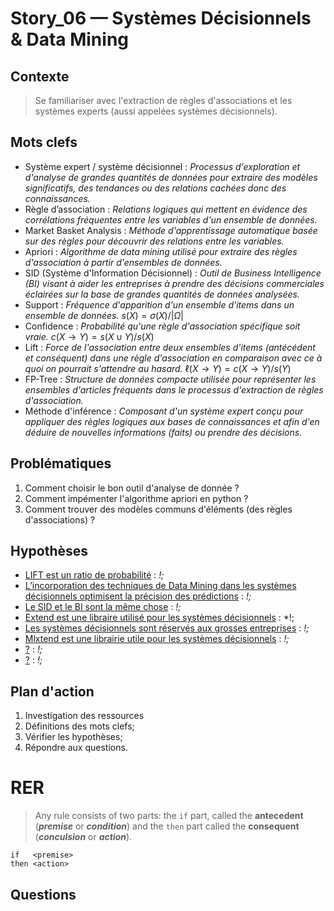 <link rel="stylesheet" href="../../stylesheet.css">

# Story_06 — Systèmes Décisionnels & Data Mining

## Contexte
> Se familiariser avec l'extraction de règles d'associations et les systèmes experts (aussi appelées systèmes décisionnels).

## Mots clefs
- <def-of>Système expert / système décisionnel</def-of> : *Processus d'exploration et d'analyse de grandes quantités de données pour extraire des modèles significatifs, des tendances ou des relations cachées donc des connaissances.*
- <def-of>Règle d’association</def-of> : *Relations logiques qui mettent en évidence des corrélations fréquentes entre les variables d'un ensemble de données.*
- <def-of>Market Basket Analysis</def-of> : *Méthode d'apprentissage automatique basée sur des règles pour découvrir des relations entre les variables.*
- <def-of>Apriori</def-of> : *Algorithme de data mining utilisé pour extraire des règles d'association à partir d'ensembles de données.*
- <def-of>SID (Système d'Information Décisionnel)</def-of> : *Outil de Business Intelligence (BI) visant à aider les entreprises à prendre des décisions commerciales éclairées sur la base de grandes quantités de données analysées.*
- <def-of>Support</def-of> : *Fréquence d'apparition d'un ensemble d'items dans un ensemble de données.*
    $s(X) = \sigma(X) / |\Omega|$
- <def-of>Confidence</def-of> : *Probabilité qu'une règle d'association spécifique soit vraie.*
    $c(X \rightarrow Y) = s(X \cup Y) / s(X)$
- <def-of>Lift</def-of> : *Force de l'association entre deux ensembles d'items (antécédent et conséquent) dans une règle d'association en comparaison avec ce à quoi on pourrait s'attendre au hasard.*
    $\ell(X \rightarrow Y) = c(X \rightarrow Y) / s(Y)$
- <def-of>FP-Tree</def-of> : *Structure de données compacte utilisée pour représenter les ensembles d'articles fréquents dans le processus d'extraction de règles d'association.*
- <def-of>Méthode d'inférence</def-of> : *Composant d'un système expert conçu pour appliquer des règles logiques aux bases de connaissances et afin d'en déduire de nouvelles informations (faits) ou prendre des décisions.*

## Problématiques
1. Comment choisir le bon outil d'analyse de donnée ?
1. Comment impémenter l'algorithme apriori en python ?
1. Comment trouver des modèles communs d'éléments (des règles d'associations) ?

## Hypothèses
- <u>LIFT est un ratio de probabilité</u> <h-t/> : *!;*
- <u>L’incorporation des techniques de Data Mining dans les systèmes décisionnels optimisent la précision des prédictions</u> <h-t/> : *!;*
- <u>Le SID et le BI sont la même chose</u> <h-t/> : *!;*
- <u>Extend est une libraire utilisé pour les systèmes décisionnels</u> <h-t/> : *!;
- <u>Les systèmes décisionnels sont réservés aux grosses entreprises</u> <h-t/> : *!;*
- <u>Mlxtend est une librairie utile pour les systèmes décisionnels</u> <h-t/> : *!;*
- <u>?</u> <h-t/> : *!;*
- <u>?</u> <h-t/> : *!;*

## Plan d'action
1. Investigation des ressources
6. Définitions des mots clefs;
7. Vérifier les hypothèses;
8. Répondre aux questions.

# RER

> Any rule consists of two parts: the `if` part, called the **antecedent** (***premise*** or ***condition***) and the `then` part called the **consequent** (***conculsion*** or ***action***).
```
if   <premise>
then <action>
```

## Questions
